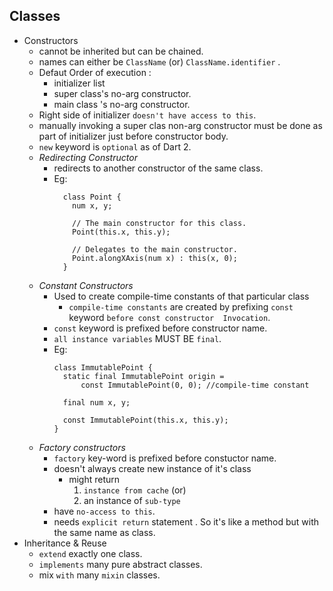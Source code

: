 ## Classes
  - Constructors 
    - cannot be inherited but can be chained.
    - names can either be `ClassName` (or) `ClassName.identifier` . 
    - Defaut Order of execution :
      - initializer list
      - super class's no-arg constructor.
      - main class 's no-arg constructor.
    - Right side of initializer `doesn't have access to this`.
    - manually invoking a super clas non-arg constructor must be done as part of initializer 
      just before constructor body.
    - `new` keyword is `optional` as of Dart 2.
    - *Redirecting Constructor*
      - redirects to another constructor of the same class.
      - Eg: 
        ```
          class Point {
            num x, y;

            // The main constructor for this class.
            Point(this.x, this.y);

            // Delegates to the main constructor.
            Point.alongXAxis(num x) : this(x, 0);
          }
        ```
    - *Constant Constructors*
      - Used to create compile-time constants of that particular class 
        - `compile-time constants` are created by prefixing `const` keyword `before const constructor  Invocation`.
      - `const` keyword is prefixed before constructor name.
      - `all instance variables` MUST BE `final`.
      - Eg: 
        ```
        class ImmutablePoint {
          static final ImmutablePoint origin =
              const ImmutablePoint(0, 0); //compile-time constant

          final num x, y;

          const ImmutablePoint(this.x, this.y);
        }
        ```
    - *Factory constructors*
      - `factory` key-word is prefixed before constuctor name.
      - doesn't always create new instance of it's class 
        - might return 
          1. `instance from cache` (or)
          2. an instance of `sub-type`
      - have `no-access to this`.
      - needs `explicit return` statement . So it's like a method but with the same name as class.
  - Inheritance & Reuse
    - `extend` exactly one class.
    - `implements` many pure abstract classes. 
    - mix `with` many `mixin` classes.
